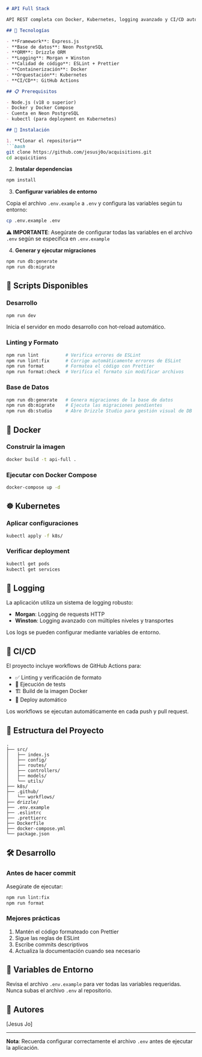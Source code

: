 ```markdown
# API Full Stack

API REST completa con Docker, Kubernetes, logging avanzado y CI/CD automatizado mediante GitHub Actions.

## 🚀 Tecnologías

- **Framework**: Express.js
- **Base de datos**: Neon PostgreSQL
- **ORM**: Drizzle ORM
- **Logging**: Morgan + Winston
- **Calidad de código**: ESLint + Prettier
- **Containerización**: Docker
- **Orquestación**: Kubernetes
- **CI/CD**: GitHub Actions

## 📋 Prerequisitos

- Node.js (v18 o superior)
- Docker y Docker Compose
- Cuenta en Neon PostgreSQL
- kubectl (para deployment en Kubernetes)

## 🔧 Instalación

1. **Clonar el repositorio**
```bash
git clone https://github.com/jesusj0o/acquisitions.git
cd acquicitions
```

2. **Instalar dependencias**
```bash
npm install
```

3. **Configurar variables de entorno**

Copia el archivo `.env.example` a `.env` y configura las variables según tu entorno:

```bash
cp .env.example .env
```

**⚠️ IMPORTANTE**: Asegúrate de configurar todas las variables en el archivo `.env` según se especifica en `.env.example`

4. **Generar y ejecutar migraciones**
```bash
npm run db:generate
npm run db:migrate
```

## 🏃 Scripts Disponibles

### Desarrollo
```bash
npm run dev
```
Inicia el servidor en modo desarrollo con hot-reload automático.

### Linting y Formato
```bash
npm run lint          # Verifica errores de ESLint
npm run lint:fix      # Corrige automáticamente errores de ESLint
npm run format        # Formatea el código con Prettier
npm run format:check  # Verifica el formato sin modificar archivos
```

### Base de Datos
```bash
npm run db:generate   # Genera migraciones de la base de datos
npm run db:migrate    # Ejecuta las migraciones pendientes
npm run db:studio     # Abre Drizzle Studio para gestión visual de DB
```

## 🐳 Docker

### Construir la imagen
```bash
docker build -t api-full .
```

### Ejecutar con Docker Compose
```bash
docker-compose up -d
```

## ☸️ Kubernetes

### Aplicar configuraciones
```bash
kubectl apply -f k8s/
```

### Verificar deployment
```bash
kubectl get pods
kubectl get services
```

## 📝 Logging

La aplicación utiliza un sistema de logging robusto:

- **Morgan**: Logging de requests HTTP
- **Winston**: Logging avanzado con múltiples niveles y transportes

Los logs se pueden configurar mediante variables de entorno.

## 🔄 CI/CD

El proyecto incluye workflows de GitHub Actions para:

- ✅ Linting y verificación de formato
- 🧪 Ejecución de tests
- 🏗️ Build de la imagen Docker
- 🚀 Deploy automático

Los workflows se ejecutan automáticamente en cada push y pull request.

## 📁 Estructura del Proyecto

```
.
├── src/
│   ├── index.js
│   ├── config/
│   ├── routes/
│   ├── controllers/
│   ├── models/
│   └── utils/
├── k8s/
├── .github/
│   └── workflows/
├── drizzle/
├── .env.example
├── .eslintrc
├── .prettierrc
├── Dockerfile
├── docker-compose.yml
└── package.json
```

## 🛠️ Desarrollo

### Antes de hacer commit

Asegúrate de ejecutar:
```bash
npm run lint:fix
npm run format
```

### Mejores prácticas

1. Mantén el código formateado con Prettier
2. Sigue las reglas de ESLint
3. Escribe commits descriptivos
4. Actualiza la documentación cuando sea necesario

## 📄 Variables de Entorno

Revisa el archivo `.env.example` para ver todas las variables requeridas. Nunca subas el archivo `.env` al repositorio.

## 👥 Autores

[Jesus Jo]

---

**Nota**: Recuerda configurar correctamente el archivo `.env` antes de ejecutar la aplicación.
```